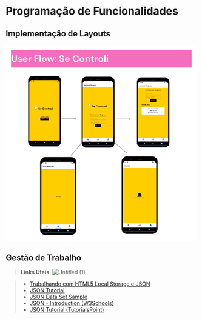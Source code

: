 # Programação de Funcionalidades

## Implementação de Layouts

![UserFlow](img/userFlow.png)

## Gestão de Trabalho


> **Links Úteis**:
>![Untitled (1)](https://github.com/juliaJCM/Trabalho/assets/101288724/4e8721ca-9db0-4e1e-9033-999acf57c141)

> - [Trabalhando com HTML5 Local Storage e JSON](https://www.devmedia.com.br/trabalhando-com-html5-local-storage-e-json/29045)
> - [JSON Tutorial](https://www.w3resource.com/JSON)
> - [JSON Data Set Sample](https://opensource.adobe.com/Spry/samples/data_region/JSONDataSetSample.html)
> - [JSON - Introduction (W3Schools)](https://www.w3schools.com/js/js_json_intro.asp)
> - [JSON Tutorial (TutorialsPoint)](https://www.tutorialspoint.com/json/index.htm)
